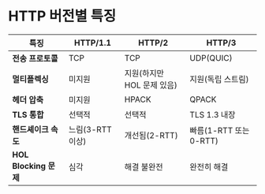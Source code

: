 # HTTP 버전별 특징

| 특징                  | HTTP/1.1           | HTTP/2                 | HTTP/3               |
|-----------------------|--------------------|------------------------|---------------------|
| **전송 프로토콜**        | TCP                | TCP                    | UDP(QUIC)           |
| **멀티플렉싱**           | 미지원              | 지원(하지만 HOL 문제 있음)  | 지원(독립 스트림)       |
| **헤더 압축**           | 미지원               | HPACK                  | QPACK               |
| **TLS 통합**           | 선택적              | 선택적                   | TLS 1.3 내장          |
| **핸드셰이크 속도**       | 느림(3-RTT 이상)     | 개선됨(2-RTT)            | 빠름(1-RTT 또는 0-RTT)|
| **HOL Blocking 문제**  | 심각                | 해결 불완전               | 완전히 해결            |
